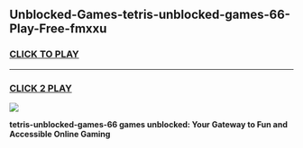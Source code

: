 
## Unblocked-Games-tetris-unblocked-games-66-Play-Free-fmxxu
<h3>
<a href="https://premium76.site?title=tetris-unblocked-games-66&ref=23A">CLICK TO PLAY</a></h3>
<hr>

<h3>
<a href="https://premium76.site?title=tetris-unblocked-games-66&ref=23A">CLICK 2 PLAY</a>
  
</h3>

<a href="https://premium76.site?title=tetris-unblocked-games-66&ref=23A"><img src="https://clearcache.store/games.png"></a>


**tetris-unblocked-games-66 games unblocked: Your Gateway to Fun and Accessible Online Gaming**
